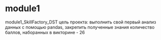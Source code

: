 # module1
module1_SkillFactory_DST
цель проекта: выполнить свой первый анализ данных с помощью pandas, закрепить полученные знания
количество баллов, наборанных в викторине - 26
